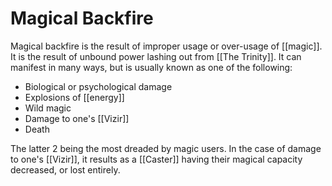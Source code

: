 # Magical Backfire
Magical backfire is the result of improper usage or over-usage of [[magic]]. It is the result of unbound power lashing out from [[The Trinity]]. It can manifest in many ways, but is usually known as one of the following:
- Biological or psychological damage
- Explosions of [[energy]]
- Wild magic
- Damage to one's [[Vizir]]
- Death

The latter 2 being the most dreaded by magic users. In the case of damage to one's [[Vizir]], it results as a [[Caster]] having their magical capacity decreased, or lost entirely.
